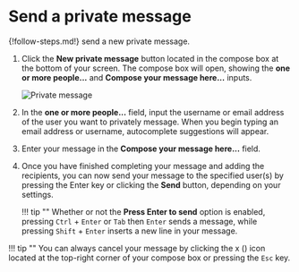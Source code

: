 # Send a private message

{!follow-steps.md!} send a new private message.

1. Click the **New private message** button located in the compose box
at the bottom of your screen.  The compose box will open, showing the
**one or more people...** and **Compose your message here...** inputs.

    ![Private message](/static/images/help/private-box.png)

2. In the **one or more people...** field, input the username or email
address of the user you want to privately message. When you begin
typing an email address or username, autocomplete suggestions will
appear.

3. Enter your message in the **Compose your message here...** field.

4. Once you have finished completing your message and adding the recipients,
you can now send your message to the specified user(s) by pressing the Enter
key or clicking the **Send** button, depending on your settings.

    !!! tip ""
        Whether or not the **Press Enter to send** option is enabled, pressing
        `Ctrl` + `Enter` or `Tab` then `Enter` sends a message, while pressing
        `Shift` + `Enter` inserts a new line in your message.

!!! tip ""
    You can always cancel your message by clicking the x (<i
    class="icon-vector-remove"></i>) icon located at the top-right corner of
    your compose box or pressing the `Esc` key.
